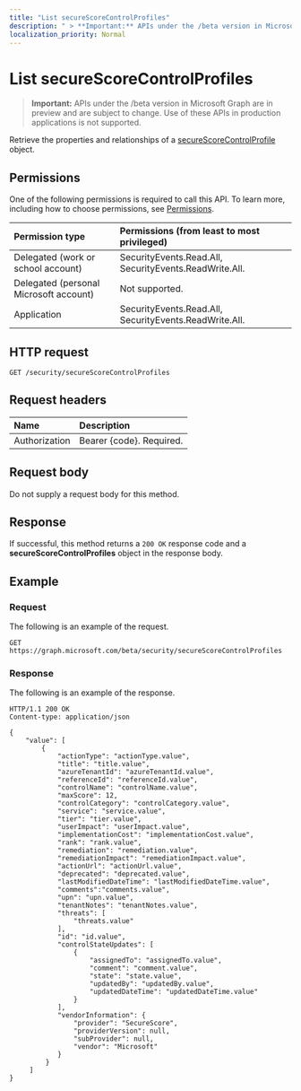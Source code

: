 ```yaml
---
title: "List secureScoreControlProfiles"
description: " > **Important:** APIs under the /beta version in Microsoft Graph are in preview and are subject to change. Use of these APIs in production applications is not supported."
localization_priority: Normal
---
```


# List secureScoreControlProfiles

 > **Important:** APIs under the /beta version in Microsoft Graph are in preview and are subject to change. Use of these APIs in production applications is not supported.

Retrieve the properties and relationships of a [secureScoreControlProfile](../resources/securescorecontrolprofiles.md) object.

## Permissions

One of the following permissions is required to call this API. To learn more, including how to choose permissions, see [Permissions](/graph/permissions-reference).

|Permission type      | Permissions (from least to most privileged)              |
|:--------------------|:---------------------------------------------------------|
|Delegated (work or school account) |  SecurityEvents.Read.All, SecurityEvents.ReadWrite.All.   |
|Delegated (personal Microsoft account) |  Not supported.  |
|Application | SecurityEvents.Read.All, SecurityEvents.ReadWrite.All. |

## HTTP request

<!-- { "blockType": "ignored" } -->

```http
GET /security/secureScoreControlProfiles
```

## Request headers

| Name      |Description|
|:----------|:----------|
| Authorization  | Bearer {code}. Required.|

## Request body

Do not supply a request body for this method.

## Response

If successful, this method returns a `200 OK` response code and a **secureScoreControlProfiles** object in the response body.

## Example

### Request

The following is an example of the request.
<!-- {
  "blockType": "request",
  "name": "securescorecontrolprofiles_list"
}-->

```http
GET https://graph.microsoft.com/beta/security/secureScoreControlProfiles
```

### Response

The following is an example of the response.
<!-- {
  "blockType": "response",
  "truncated": false,
  "isCollection": true,
  "@odata.type": "microsoft.graph.secureScoreControlProfile"
} -->

```http
HTTP/1.1 200 OK
Content-type: application/json

{
    "value": [
        {
            "actionType": "actionType.value",
            "title": "title.value",
            "azureTenantId": "azureTenantId.value",
            "referenceId": "referenceId.value",
            "controlName": "controlName.value",
            "maxScore": 12,
            "controlCategory": "controlCategory.value",
            "service": "service.value",
            "tier": "tier.value",
            "userImpact": "userImpact.value",
            "implementationCost": "implementationCost.value",
            "rank": "rank.value",
            "remediation": "remediation.value",
            "remediationImpact": "remediationImpact.value",
            "actionUrl": "actionUrl.value",
            "deprecated": "deprecated.value",
            "lastModifiedDateTime": "lastModifiedDateTime.value",            
            "comments":"comments.value",
            "upn": "upn.value",
            "tenantNotes": "tenantNotes.value",
            "threats": [
                "threats.value"
            ],            
            "id": "id.value",
            "controlStateUpdates": [
                {
                    "assignedTo": "assignedTo.value",
                    "comment": "comment.value",
                    "state": "state.value",
                    "updatedBy": "updatedBy.value",
                    "updatedDateTime": "updatedDateTime.value"
                }
            ],
            "vendorInformation": {
                "provider": "SecureScore",
                "providerVersion": null,
                "subProvider": null,
                "vendor": "Microsoft"
            }
         }
     ]
}
```
<!-- {
  "type": "#page.annotation",
  "description": "List secureScoreControlProfiles",
  "keywords": "",
  "section": "documentation",
  "tocPath": ""
}-->